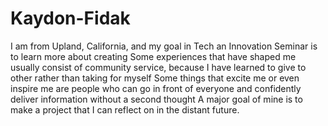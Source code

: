 # Kaydon-Fidak
I am from Upland, California, and my goal in Tech an Innovation Seminar is to learn more about creating
Some experiences that have shaped me usually consist of community service, because I have learned to give to other rather than taking for myself
Some things that excite me or even inspire me are people who can go in front of everyone and confidently deliver information without a second thought
A major goal of mine is to make a project that I can reflect on in the distant future.
